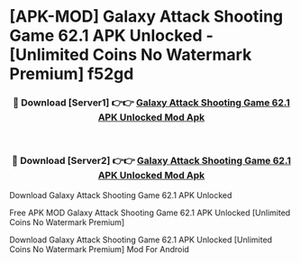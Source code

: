 # [APK-MOD] Galaxy Attack  Shooting Game 62.1 APK Unlocked - [Unlimited Coins No Watermark Premium] f52gd



<div align="center">
<h3>🔴 Download [Server1] 👉👉 <a href="https://momento.my/?title=Galaxy_Attack__Shooting_Game_62.1_APK_Unlocked">Galaxy Attack  Shooting Game 62.1 APK Unlocked Mod Apk</a></h3><br>

<h3>🔴 Download [Server2] 👉👉 <a href="https://momento.my/?title=Galaxy_Attack__Shooting_Game_62.1_APK_Unlocked">Galaxy Attack  Shooting Game 62.1 APK Unlocked Mod Apk</a></h3>
</div>



Download Galaxy Attack  Shooting Game 62.1 APK Unlocked 

Free APK MOD Galaxy Attack  Shooting Game 62.1 APK Unlocked [Unlimited Coins No Watermark Premium]

Download Galaxy Attack  Shooting Game 62.1 APK Unlocked [Unlimited Coins No Watermark Premium] Mod For Android
